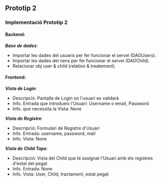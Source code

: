 ## Prototip 2

###  Implementació Prototip 2

#### Backend:

***Base de dades***:
- Importar les dades del usuaris per fer funcionar el servei (DAOUsers).
- Importar les dades del nens per fer funcionar el servei (DAOChild).
- Relacionar obj user & child (relation & treatement).


#### Frontend:

***Vista de Login***:
- Descripció: Pantalla de Login on l'usuari es validarà
- Info. Entrada que introdueix l'Usuari: Username o email, Password
- Info. que necessita la Vista: None

***Vista de Registre***:
- Descripció: Formulari de Registre d'Usuari 
- Info. Entrada: username, password, mail
- Info. Vista: None

<!-- a futuro **Vista de Restablir contrasenya**:
- Descripció: Pantalla per restablir contrasenya mitjançant email
- Info. Entrada: mail, new password
- Info. Vista: None -->

***Vista de Child Taps***:
- Descripció: Vista del Child que té assignat l'Usuari amb els registres d'estat del pegat 
- Info. Entrada: None
- Info. Vista: User, Child, tractament, estat pegat